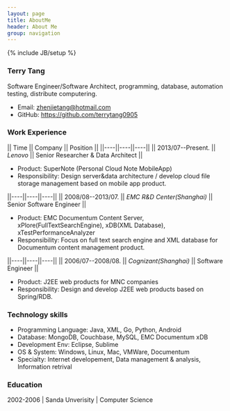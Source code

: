 ```yaml
---
layout: page
title: AboutMe
header: About Me 
group: navigation
---
```

{% include JB/setup %}

### Terry Tang
Software Engineer/Software Architect, programming, database, automation testing, distribute computering.

- Email: zhenjietang@hotmail.com
- GitHub:  <https://github.com/terrytang0905>  

### Work Experience

|| Time || Company || Position ||
||----||----||----||
|| 2013/07--Present. || *Lenovo* || Senior Researcher & Data Architect ||

- Product: SuperNote (Personal Cloud Note MobileApp)
- Responsibility: Design server&data architecture / develop cloud file storage management based on mobile app product.

||----||----||----||
|| 2008/08--2013/07. || *EMC R&D Center(Shanghai)* || Senior Software Engineer ||

- Product: EMC Documentum Content Server, xPlore(FullTextSearchEngine), xDB(XML Database), xTestPerformanceAnalyzer 
- Responsibility: Focus on full text search engine and XML database for Documentum content management product.

||----||----||----||
|| 2006/07--2008/08. || *Cognizant(Shanghai)* || Software Engineer ||

- Product: J2EE web products for MNC companies
- Responsibility: Design and develop J2EE web products based on Spring/RDB.


### Technology skills
- Programming Language: Java, XML, Go, Python, Android
- Database: MongoDB, Couchbase, MySQL, EMC Documentum xDB
- Development Env: Eclipse, Sublime
- OS & System: Windows, Linux, Mac, VMWare, Documentum
- Specialty: Internet developement, Data management & analysis, Information retrival 

### Education
2002-2006 | Sanda Unverisity | Computer Science

